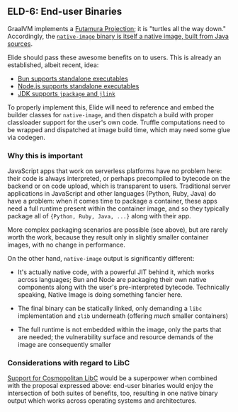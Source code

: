 
## ELD-6: End-user Binaries

GraalVM implements a [Futamura Projection](https://speakerdeck.com/evacchi/dr-futamuras-projection-machine-from-interpreters-to-compilers-through-a-marvelous-device); it is "turtles all the way down." Accordingly, the [`native-image` binary is itself a native image, built from Java sources](https://github.com/oracle/graal/blob/master/substratevm/src/com.oracle.svm.driver/src/com/oracle/svm/driver/NativeImage.java#L1984-L1986).

Elide should pass these awesome benefits on to users. This is already an established, albeit recent, idea:

- [Bun supports standalone executables](https://bun.sh/docs/bundler/executables)
- [Node.js supports standalone executables](https://nodejs.org/api/single-executable-applications.html)
- [JDK supports `jpackage` and `jlink`](https://docs.oracle.com/en/java/javase/22/jpackage/packaging-overview.html)

To properly implement this, Elide will need to reference and embed the builder classes for `native-image`, and then dispatch a build with proper classloader support for the user's own code. Truffle computations need to be wrapped and dispatched at image build time, which may need some glue via codegen.

### Why this is important

JavaScript apps that work on serverless platforms have no problem here: their code is always interpreted, or perhaps precompiled to bytecode on the backend or on code upload, which is transparent to users. Traditional server applications in JavaScript and other languages (Python, Ruby, Java) do have a problem: when it comes time to package a container, these apps need a full runtime present within the container image, and so they typically package all of `{Python, Ruby, Java, ...}` along with their app.

More complex packaging scenarios are possible (see above), but are rarely worth the work, because they result only in slightly smaller container images, with no change in performance.

On the other hand, `native-image` output is significantly different:

- It's actually native code, with a powerful JIT behind it, which works across languages; Bun and Node are packaging their own native components along with the user's pre-interpreted bytecode. Technically speaking, Native Image is doing something fancier here.

- The final binary can be statically linked, only demanding a `libc` implementation and `zlib` underneath (offering _much_ smaller containers)

- The full runtime is not embedded within the image, only the parts that are needed; the vulnerability surface and resource demands of the image are consequently smaller

### Considerations with regard to LibC

[Support for Cosmopolitan LibC](./5-libc.md) would be a superpower when combined with the proposal expressed above: end-user binaries would enjoy the intersection of both suites of benefits, too, resulting in one native binary output which works across operating systems and architectures.
